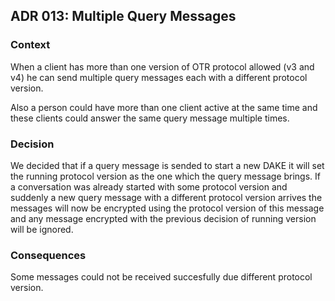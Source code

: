 ## ADR 013: Multiple Query Messages

### Context

When a client has more than one version of OTR protocol allowed (v3 and v4) he can send multiple query messages each with a different protocol version.

Also a person could have more than one client active at the same time and these clients could answer the same query message multiple times.

### Decision

We decided that if a query message is sended to start a new DAKE it will set the running protocol version as the one which the query message brings. If a conversation was already started with some protocol version and suddenly a new query message with a different protocol version arrives the messages will now be encrypted using the protocol version of this message and any message encrypted with the previous decision of running version will be ignored.

### Consequences

Some messages could not be received succesfully due different protocol version.